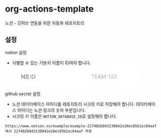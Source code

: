# org-actions-template
노션 - 깃허브 연동을 위한 자동화 레포지토리

## 설정
notion 설정
- 식별할 수 있는 기본키 이름이 ID여야 합니다.
    ![기본키](assets/id.png)

github secret 설정
- 노션 데이터베이스 아이디를 레포지토리 시크릿 키로 저장해야 합니다. 데이터베이스 아이디는 노션 링크의 숫자 부분입니다.
- 시크릿 키 이름은 `NOTION_DATABASE_ID`로 설정해야 합니다.
```
https://www.notion.so/example/example-227402b843138042a10ec85b1ec04aaf 에서 227402b843138042a10ec85b1ec04aaf 부분
```